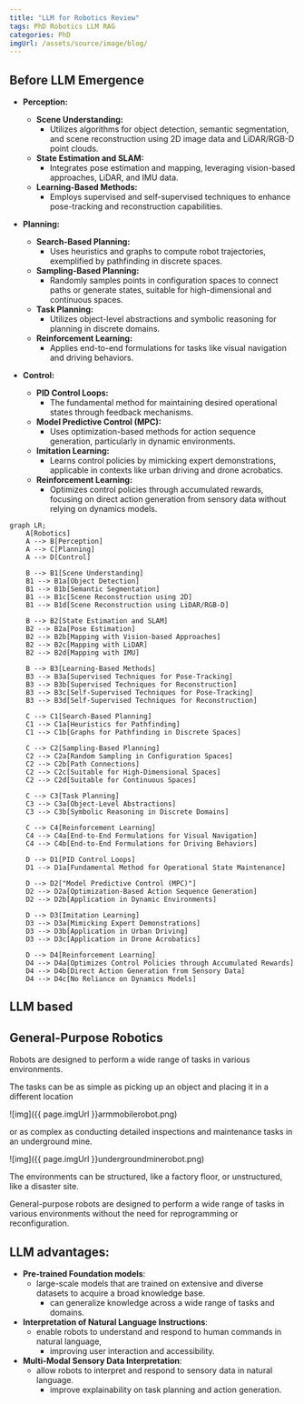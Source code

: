 ```yaml
---
title: "LLM for Robotics Review"
tags: PhD Robotics LLM RAG
categories: PhD
imgUrl: /assets/source/image/blog/
---
```


## Before LLM Emergence

- **Perception:**
   - **Scene Understanding:**
      - Utilizes algorithms for object detection, semantic segmentation, and scene reconstruction using 2D image data and LiDAR/RGB-D point clouds.
   - **State Estimation and SLAM:**
      - Integrates pose estimation and mapping, leveraging vision-based approaches, LiDAR, and IMU data.
   - **Learning-Based Methods:**
      - Employs supervised and self-supervised techniques to enhance pose-tracking and reconstruction capabilities.

- **Planning:**
   - **Search-Based Planning:**
      - Uses heuristics and graphs to compute robot trajectories, exemplified by pathfinding in discrete spaces.
   - **Sampling-Based Planning:**
      - Randomly samples points in configuration spaces to connect paths or generate states, suitable for high-dimensional and continuous spaces.
   - **Task Planning:**
      - Utilizes object-level abstractions and symbolic reasoning for planning in discrete domains.
   - **Reinforcement Learning:**
      - Applies end-to-end formulations for tasks like visual navigation and driving behaviors.


- **Control:**
   - **PID Control Loops:**
      - The fundamental method for maintaining desired operational states through feedback mechanisms.
   - **Model Predictive Control (MPC):**
      - Uses optimization-based methods for action sequence generation, particularly in dynamic environments.
   - **Imitation Learning:**
      - Learns control policies by mimicking expert demonstrations, applicable in contexts like urban driving and drone acrobatics.
   - **Reinforcement Learning:**
      - Optimizes control policies through accumulated rewards, focusing on direct action generation from sensory data without relying on dynamics models.

```mermaid
graph LR;
    A[Robotics]
    A --> B[Perception]
    A --> C[Planning]
    A --> D[Control]

    B --> B1[Scene Understanding]
    B1 --> B1a[Object Detection]
    B1 --> B1b[Semantic Segmentation]
    B1 --> B1c[Scene Reconstruction using 2D]
    B1 --> B1d[Scene Reconstruction using LiDAR/RGB-D]

    B --> B2[State Estimation and SLAM]
    B2 --> B2a[Pose Estimation]
    B2 --> B2b[Mapping with Vision-based Approaches]
    B2 --> B2c[Mapping with LiDAR]
    B2 --> B2d[Mapping with IMU]

    B --> B3[Learning-Based Methods]
    B3 --> B3a[Supervised Techniques for Pose-Tracking]
    B3 --> B3b[Supervised Techniques for Reconstruction]
    B3 --> B3c[Self-Supervised Techniques for Pose-Tracking]
    B3 --> B3d[Self-Supervised Techniques for Reconstruction]

    C --> C1[Search-Based Planning]
    C1 --> C1a[Heuristics for Pathfinding]
    C1 --> C1b[Graphs for Pathfinding in Discrete Spaces]

    C --> C2[Sampling-Based Planning]
    C2 --> C2a[Random Sampling in Configuration Spaces]
    C2 --> C2b[Path Connections]
    C2 --> C2c[Suitable for High-Dimensional Spaces]
    C2 --> C2d[Suitable for Continuous Spaces]

    C --> C3[Task Planning]
    C3 --> C3a[Object-Level Abstractions]
    C3 --> C3b[Symbolic Reasoning in Discrete Domains]

    C --> C4[Reinforcement Learning]
    C4 --> C4a[End-to-End Formulations for Visual Navigation]
    C4 --> C4b[End-to-End Formulations for Driving Behaviors]

    D --> D1[PID Control Loops]
    D1 --> D1a[Fundamental Method for Operational State Maintenance]

    D --> D2["Model Predictive Control (MPC)"]
    D2 --> D2a[Optimization-Based Action Sequence Generation]
    D2 --> D2b[Application in Dynamic Environments]

    D --> D3[Imitation Learning]
    D3 --> D3a[Mimicking Expert Demonstrations]
    D3 --> D3b[Application in Urban Driving]
    D3 --> D3c[Application in Drone Acrobatics]

    D --> D4[Reinforcement Learning]
    D4 --> D4a[Optimizes Control Policies through Accumulated Rewards]
    D4 --> D4b[Direct Action Generation from Sensory Data]
    D4 --> D4c[No Reliance on Dynamics Models]

```



## LLM based 

## General-Purpose Robotics

Robots are designed to perform a wide range of tasks in various environments.

The tasks can be as simple as picking up an object and placing it in a different location

![img]({{ page.imgUrl }}armmobilerobot.png)

or as complex as conducting detailed inspections and maintenance tasks in an underground mine.

![img]({{ page.imgUrl }}undergroundminerobot.png)

The environments can be structured, like a factory floor, or unstructured, like a disaster site.

General-purpose robots are designed to perform a wide range of tasks in various environments without the need for reprogramming or reconfiguration.

## LLM advantages:

- **Pre-trained Foundation models**:
    - large-scale models that are trained on extensive and diverse datasets to acquire a broad knowledge base.
        - can generalize knowledge across a wide range of tasks and domains.
- **Interpretation of Natural Language Instructions**:
    - enable robots to understand and respond to human commands in natural language,
        - improving user interaction and accessibility.
- **Multi-Modal Sensory Data Interpretation**:
    - allow robots to interpret and respond to sensory data in natural language.
        - improve explainability on task planning and action generation.